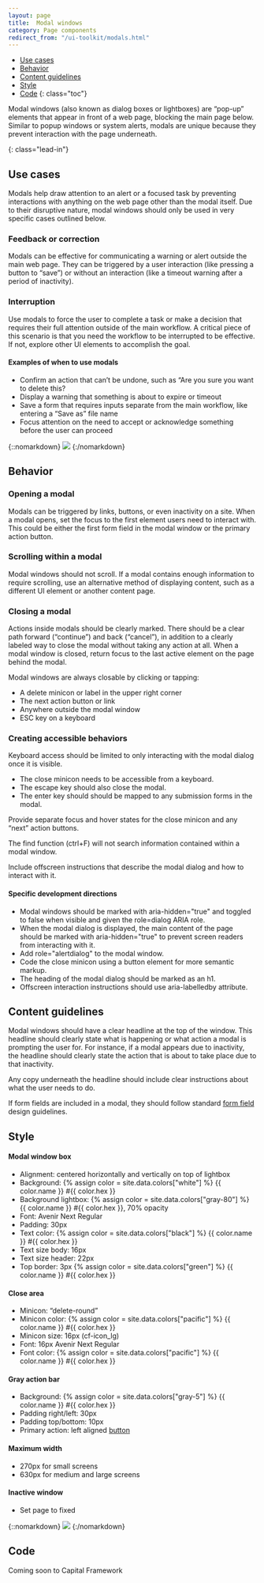 ```yaml
---
layout: page
title:  Modal windows
category: Page components
redirect_from: "/ui-toolkit/modals.html"
---
```


- [Use cases](#use)
- [Behavior](#behavior)
- [Content guidelines](#guidelines)
- [Style](#style)
- [Code](#code)
{: class="toc"}

<p>Modal windows (also known as dialog boxes or lightboxes) are “pop-up” elements that appear in front of a web page, blocking the main page below. Similar to popup windows or system alerts, modals are unique because they prevent interaction with the page underneath. </p> {: class="lead-in"}

<h2 id="use">Use cases<span class="cf-code-link">
</span></h2>

<p>Modals help draw attention to an alert or a focused task by preventing interactions with anything on the web page other than the modal itself. Due to their disruptive nature, modal windows should only be used in very specific cases outlined below.</p>

<h3 id="feedback-correction">Feedback or correction</h3>

<p>Modals can be effective for communicating a warning or alert outside the main web page. They can be triggered by a user interaction (like pressing a button to “save”) or without an interaction (like a timeout warning after a period of inactivity).</p>

<h3 id="interruption">Interruption</h3>
<p>Use modals to force the user to complete a task or make a decision that requires their full attention outside of the main workflow. A critical piece of this scenario is that you need the workflow to be interrupted to be effective. If not, explore other UI elements to accomplish the goal.</p>

<div class="content-50 content-first">
  <h4 id="examples">Examples of when to use modals</h4>
  <ul>
    <li>Confirm an action that can’t be undone, such as “Are you sure you want to delete this?</li>
    <li>Display a warning that something is about to expire or timeout</li>
    <li>Save a form that requires inputs separate from the main workflow, like entering a “Save as” file name</li>
    <li>Focus attention on the need to accept or acknowledge something before the user can proceed</li>
  </ul>
</div>
<div class="content-50 content-last">
{::nomarkdown}
<img src="/design-manual/static/img/modals/formexpiring.png" />
{:/nomarkdown}
</div>

<h2 id="behavior">Behavior<span class="cf-code-link">
</span></h2>

<h3 id="opening">Opening a modal</h3>
<p>Modals can be triggered by links, buttons, or even inactivity on a site. When a modal opens, set the focus to the first element users need to interact with. This could be either the first form field in the modal window or the primary action button.</p>

<h3 id="scrolling">Scrolling within a modal</h3>
<p>Modal windows should not scroll. If a modal contains enough information to require scrolling, use an alternative method of displaying content, such as a different UI element or another content page.</p>

<h3 id="closing">Closing a modal</h3>
<p>Actions inside modals should be clearly marked. There should be a clear path forward (“continue”) and back (“cancel”), in addition to a clearly labeled way to close the modal without taking any action at all. When a modal window is closed, return focus to the last active element on the page behind the modal.</p>

<p>Modal windows are always closable by clicking or tapping:</p>
  <ul>
    <li>A delete minicon or label in the upper right corner</li>
    <li>The next action button or link</li>
    <li>Anywhere outside the modal window</li>
    <li>ESC key on a keyboard</li>
  </ul>

<h3 id="accessible-behavior">Creating accessible behaviors</h3>
<p>Keyboard access should be limited to only interacting with the modal dialog once it is visible.</p>
  <ul>
    <li>The close minicon needs to be accessible from a keyboard.</li>
    <li>The escape key should also close the modal.</li>
    <li>The enter key should should be mapped to any submission forms in the modal.</li>
  </ul>

<p>Provide separate focus and hover states for the close minicon and any “next” action buttons.</p>

<p>The find function (ctrl+F) will not search information contained within a modal window.</p>

<p>Include offscreen instructions that describe the modal dialog and how to interact with it.</p>

<h4 id="inactive">Specific development directions</h4>
  <ul>
    <li>Modal windows should be marked with aria-hidden="true" and toggled to false when visible and given the role=dialog ARIA role.</li>
    <li>When the modal dialog is displayed, the main content of the page should be marked with aria-hidden="true" to prevent screen readers from interacting with it.</li>
    <li>Add role="alertdialog" to the modal window.</li>
    <li>Code the close minicon using a button element for more semantic markup.</li>
    <li>The heading of the modal dialog should be marked as an h1.</li>
    <li>Offscreen interaction instructions should use aria-labelledby attribute.</li>
  </ul>

<h2 id="guidelines">Content guidelines<span class="cf-code-link"></span></h2>

<p>Modal windows should have a clear headline at the top of the window. This headline should clearly state what is happening or what action a modal is prompting the user for. For instance, if a modal appears due to inactivity, the headline should clearly state the action that is about to take place due to that inactivity.</p>

<p>Any copy underneath the headline should include clear instructions about what the user needs to do.</p>

<p>If form fields are included in a modal, they should follow standard <a href="/design-manual/ui-toolkit/form-fields.html">form field</a> design guidelines.</p>

<h2 id="style">Style<span class="cf-code-link"></span></h2>

<div class="content-50 content-first">
<h4 id="modal">Modal window box</h4>
  <ul>
    <li>Alignment: centered horizontally and vertically on top of lightbox</li>
    <li>Background: {% assign color = site.data.colors["white"] %} {{ color.name }} #{{ color.hex }}</li>
    <li>Background lightbox: {% assign color = site.data.colors["gray-80"] %} {{ color.name }} #{{ color.hex }}, 70% opacity</li>
    <li>Font: Avenir Next Regular</li>
    <li>Padding: 30px</li>
    <li>Text color: {% assign color = site.data.colors["black"] %} {{ color.name }} #{{ color.hex }}</li>
    <li>Text size body: 16px</li>
    <li>Text size header: 22px</li>
    <li>Top border: 3px {% assign color = site.data.colors["green"] %} {{ color.name }} #{{ color.hex }}</li>

</li>
  </ul>  

<h4 id="close">Close area</h4>
  <ul>
    <li>Minicon: “delete-round”</li>
    <li>Minicon color: {% assign color = site.data.colors["pacific"] %} {{ color.name }} #{{ color.hex }}</li>
    <li>Minicon size: 16px (cf-icon_lg)</li>
    <li>Font: 16px Avenir Next Regular</li>
    <li>Font color: {% assign color = site.data.colors["pacific"] %} {{ color.name }} #{{ color.hex }}</li>
  </ul>

<h4 id="action-bar">Gray action bar</h4>
  <ul>
    <li>Background: {% assign color = site.data.colors["gray-5"] %} {{ color.name }} #{{ color.hex }}</li>
    <li>Padding right/left: 30px</li>
    <li>Padding top/bottom: 10px</li>
    <li>Primary action: left aligned <a href="/design-manual/ui-toolkit/buttons.html#variations">button</a></li>
  </ul>

<h4 id="max-width">Maximum width</h4>
  <ul>
    <li>270px for small screens</li>
    <li>630px for medium and large screens</li>
  </ul>

<h4 id="inactive">Inactive window</h4>
  <ul>
    <li>Set page to fixed</li>
  </ul>
</div>
<div class="content-50 content-last">
{::nomarkdown}
<img src="/design-manual/static/img/modals/savesearch.png" />
{:/nomarkdown}
</div>

<h2 id="code">Code<span class="cf-code-link"></h2>
<p>Coming soon to Capital Framework</p>
